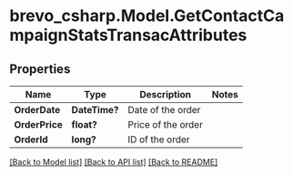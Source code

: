 # brevo_csharp.Model.GetContactCampaignStatsTransacAttributes
## Properties

Name | Type | Description | Notes
------------ | ------------- | ------------- | -------------
**OrderDate** | **DateTime?** | Date of the order | 
**OrderPrice** | **float?** | Price of the order | 
**OrderId** | **long?** | ID of the order | 

[[Back to Model list]](../README.md#documentation-for-models) [[Back to API list]](../README.md#documentation-for-api-endpoints) [[Back to README]](../README.md)

